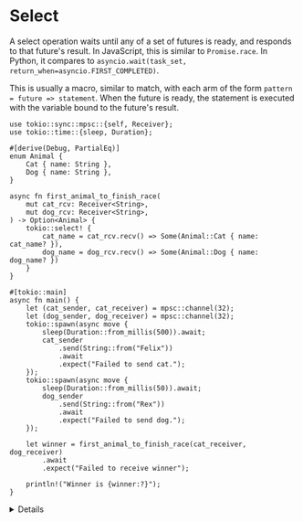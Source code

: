 # Select

A select operation waits until any of a set of futures is ready, and responds to
that future's result. In JavaScript, this is similar to `Promise.race`. In
Python, it compares to `asyncio.wait(task_set,
return_when=asyncio.FIRST_COMPLETED)`.

This is usually a macro, similar to match, with each arm of the form `pattern =
future => statement`. When the future is ready, the statement is executed with the
variable bound to the future's result.

```rust,editable,compile_fail
use tokio::sync::mpsc::{self, Receiver};
use tokio::time::{sleep, Duration};

#[derive(Debug, PartialEq)]
enum Animal {
    Cat { name: String },
    Dog { name: String },
}

async fn first_animal_to_finish_race(
    mut cat_rcv: Receiver<String>,
    mut dog_rcv: Receiver<String>,
) -> Option<Animal> {
    tokio::select! {
        cat_name = cat_rcv.recv() => Some(Animal::Cat { name: cat_name? }),
        dog_name = dog_rcv.recv() => Some(Animal::Dog { name: dog_name? })
    }
}

#[tokio::main]
async fn main() {
    let (cat_sender, cat_receiver) = mpsc::channel(32);
    let (dog_sender, dog_receiver) = mpsc::channel(32);
    tokio::spawn(async move {
        sleep(Duration::from_millis(500)).await;
        cat_sender
            .send(String::from("Felix"))
            .await
            .expect("Failed to send cat.");
    });
    tokio::spawn(async move {
        sleep(Duration::from_millis(50)).await;
        dog_sender
            .send(String::from("Rex"))
            .await
            .expect("Failed to send dog.");
    });

    let winner = first_animal_to_finish_race(cat_receiver, dog_receiver)
        .await
        .expect("Failed to receive winner");

    println!("Winner is {winner:?}");
}
```

<details>

* In this example, we have a race between a cat and a dog.
  `first_animal_to_finish_race` listens to both channels and will pick whichever
  arrives first. Since the dog takes 50ms, it wins against the cat that
  take 500ms seconds.

* You can use `oneshot` channels in this example as the channels are supposed to
  receive only one `send`.

* Try adding a deadline to the race, demonstrating selecting different sorts of
  futures.

* Note that `select!` moves the values it is given. It is easiest to use
  when every execution of `select!` creates new futures. An alternative is to
  pass `&mut future` instead of the future itself, but this can lead to
  issues, further discussed in the pinning slide.

</details>
